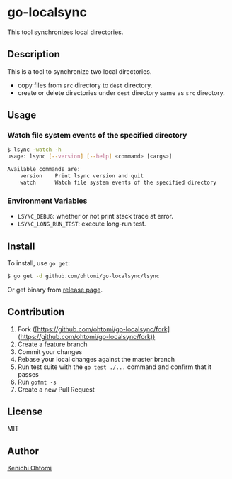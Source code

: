 # go-localsync

This tool synchronizes local directories.

## Description

This is a tool to synchronize two local directories.

- copy files from `src` directory to `dest` directory.
- create or delete directories under `dest` directory same as `src` directory.

## Usage

### Watch file system events of the specified directory

```bash
$ lsync -watch -h
usage: lsync [--version] [--help] <command> [<args>]

Available commands are:
    version    Print lsync version and quit
    watch      Watch file system events of the specified directory
```

### Environment Variables

- `LSYNC_DEBUG`: whether or not print stack trace at error.
- `LSYNC_LONG_RUN_TEST`: execute long-run test.

## Install

To install, use `go get`:

```bash
$ go get -d github.com/ohtomi/go-localsync/lsync
```

Or get binary from [release page](../../releases/latest).

## Contribution

1. Fork ([https://github.com/ohtomi/go-localsync/fork](https://github.com/ohtomi/go-localsync/fork))
1. Create a feature branch
1. Commit your changes
1. Rebase your local changes against the master branch
1. Run test suite with the `go test ./...` command and confirm that it passes
1. Run `gofmt -s`
1. Create a new Pull Request

## License

MIT

## Author

[Kenichi Ohtomi](https://github.com/ohtomi)
